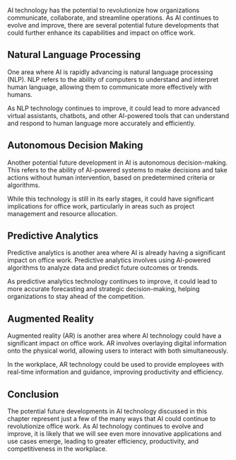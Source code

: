 
AI technology has the potential to revolutionize how organizations communicate, collaborate, and streamline operations. As AI continues to evolve and improve, there are several potential future developments that could further enhance its capabilities and impact on office work.

Natural Language Processing
---------------------------

One area where AI is rapidly advancing is natural language processing (NLP). NLP refers to the ability of computers to understand and interpret human language, allowing them to communicate more effectively with humans.

As NLP technology continues to improve, it could lead to more advanced virtual assistants, chatbots, and other AI-powered tools that can understand and respond to human language more accurately and efficiently.

Autonomous Decision Making
--------------------------

Another potential future development in AI is autonomous decision-making. This refers to the ability of AI-powered systems to make decisions and take actions without human intervention, based on predetermined criteria or algorithms.

While this technology is still in its early stages, it could have significant implications for office work, particularly in areas such as project management and resource allocation.

Predictive Analytics
--------------------

Predictive analytics is another area where AI is already having a significant impact on office work. Predictive analytics involves using AI-powered algorithms to analyze data and predict future outcomes or trends.

As predictive analytics technology continues to improve, it could lead to more accurate forecasting and strategic decision-making, helping organizations to stay ahead of the competition.

Augmented Reality
-----------------

Augmented reality (AR) is another area where AI technology could have a significant impact on office work. AR involves overlaying digital information onto the physical world, allowing users to interact with both simultaneously.

In the workplace, AR technology could be used to provide employees with real-time information and guidance, improving productivity and efficiency.

Conclusion
----------

The potential future developments in AI technology discussed in this chapter represent just a few of the many ways that AI could continue to revolutionize office work. As AI technology continues to evolve and improve, it is likely that we will see even more innovative applications and use cases emerge, leading to greater efficiency, productivity, and competitiveness in the workplace.
